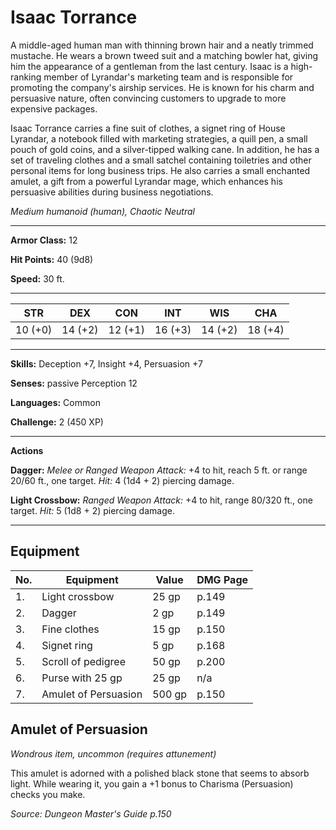 # Isaac Torrance

A middle-aged human man with thinning brown hair and a neatly trimmed mustache. He wears a brown tweed suit and a matching bowler hat, giving him the appearance of a gentleman from the last century. Isaac is a high-ranking member of Lyrandar's marketing team and is responsible for promoting the company's airship services. He is known for his charm and persuasive nature, often convincing customers to upgrade to more expensive packages.

Isaac Torrance carries a fine suit of clothes, a signet ring of House Lyrandar, a notebook filled with marketing strategies, a quill pen, a small pouch of gold coins, and a silver-tipped walking cane. In addition, he has a set of traveling clothes and a small satchel containing toiletries and other personal items for long business trips. He also carries a small enchanted amulet, a gift from a powerful Lyrandar mage, which enhances his persuasive abilities during business negotiations.

*Medium humanoid (human), Chaotic Neutral*

---

**Armor Class:** 12

**Hit Points:** 40 (9d8)

**Speed:** 30 ft.

---

STR | DEX | CON | INT | WIS | CHA
---|---|---|---|---|---
10 (+0) | 14 (+2) | 12 (+1) | 16 (+3) | 14 (+2) | 18 (+4)

---

**Skills:** Deception +7, Insight +4, Persuasion +7

**Senses:** passive Perception 12

**Languages:** Common

**Challenge:** 2 (450 XP)

---

**Actions**

**Dagger:** *Melee or Ranged Weapon Attack:* +4 to hit, reach 5 ft. or range 20/60 ft., one target. *Hit:* 4 (1d4 + 2) piercing damage.

**Light Crossbow:** *Ranged Weapon Attack:* +4 to hit, range 80/320 ft., one target. *Hit:* 5 (1d8 + 2) piercing damage.

---

## Equipment

| No. | Equipment             | Value  | DMG Page |
| --- | ---------------------| ------ | -------- |
| 1.  | Light crossbow        | 25 gp  | p.149    |
| 2.  | Dagger                | 2 gp   | p.149    |
| 3.  | Fine clothes          | 15 gp  | p.150    |
| 4.  | Signet ring           | 5 gp   | p.168    |
| 5.  | Scroll of pedigree    | 50 gp  | p.200    |
| 6.  | Purse with 25 gp       | 25 gp  | n/a      |
| 7.  | Amulet of Persuasion  | 500 gp | p.150    |


## Amulet of Persuasion

*Wondrous item, uncommon (requires attunement)*

This amulet is adorned with a polished black stone that seems to absorb light. While wearing it, you gain a +1 bonus to Charisma (Persuasion) checks you make.

*Source: Dungeon Master's Guide p.150*

